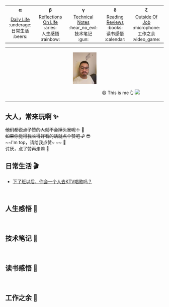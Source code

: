 <!-- 顶部导航 -->
<table align='center'>
  <tr>
    <th>α</th>
    <th>β</th>
    <th>γ</th>
    <th>δ</th>
    <th>ζ</th>
    <!-- <th>η</th>
    <th>θ</th>
    <th>ι</th>
    <th>κ</th>
    <th>λ</th> -->
  </tr>
  <tr align="center">
    <td width="200">
      <a href='#日常生活-clapper'>Daily Life</a><br>
      :underage: <div>日常生活</div> :beers: 
    </td>
    <td width="200">
      <a href='#人生感悟-radio_button'>Reflections On Life</a><br>
      :aries: <div>人生感悟</div> :rainbow: 
    </td>
    <td width="200">
      <a href='#技术笔记-notebook_with_decorative_cover'>Technical Notes</a><br>
      :hear_no_evil: <div>技术笔记</div> :gun:
    </td>
    <td width="200">
      <a href='#读书感悟-bookmark'>Reading Reviews</a><br>
      :books: <div>读书感悟</div> :calendar:
    </td>
    <td width="200">
      <a href='#工作之余-musical_score'>Outside Of Job</a><br>
      :microphone: <div>工作之余</div> :video_game:
    </td>
  </tr>
</table>


---
<!-- Logo 图片 -->
<div align='center'>
  <img src='./assets/images/avatar.jpg' height='100' />
</div>

&nbsp;&nbsp;&nbsp;&nbsp;&nbsp;&nbsp;&nbsp;&nbsp;&nbsp;&nbsp;&nbsp;&nbsp;&nbsp;&nbsp;&nbsp;&nbsp;&nbsp;&nbsp;&nbsp;&nbsp;&nbsp;&nbsp;&nbsp;&nbsp;&nbsp;&nbsp;&nbsp;&nbsp;&nbsp;&nbsp;&nbsp;&nbsp;&nbsp;&nbsp;&nbsp;&nbsp;&nbsp;&nbsp;&nbsp;&nbsp;&nbsp;&nbsp;&nbsp;&nbsp;&nbsp;&nbsp;&nbsp;&nbsp;&nbsp;&nbsp;&nbsp;&nbsp;&nbsp;&nbsp;&nbsp;&nbsp;&nbsp;&nbsp;&nbsp;&nbsp;&nbsp;&nbsp;&nbsp;&nbsp;&nbsp;&nbsp;&nbsp;&nbsp;&nbsp;&nbsp;&nbsp;&nbsp;&nbsp;&nbsp;&nbsp;&nbsp;&nbsp; :smile: This is me :point_up_2: 
![](https://img.shields.io/badge/Author-TZB-green)

---

## 大人，常来玩啊 :sparkles:
~~他们都说点了赞的人就不会掉头发呢！~~  :speak_no_evil: <br>
~~如果你觉得我长得好看的话就点个赞吧 ♪~~  :sunglasses: <br>
~~I'm top，请给我点赞~ ~~  :punch: <br>
讨厌，点了赞再走嘛 :anger:


<!-- 日常生活 -->
## 日常生活 :clapper:
- [下了班以后，你会一个人去KTV唱歌吗？](./modules/DailyLife/下了班以后，你会一个人去KTV唱歌吗？.md)

<br>

<!-- 人生感悟 -->
## 人生感悟 :radio_button:


<br>

<!-- 技术笔记 -->
## 技术笔记 :notebook_with_decorative_cover:


<br>

<!-- 读书感悟 -->
## 读书感悟 :bookmark:


<br>

<!-- 工作之余 -->
## 工作之余 :musical_score:


<br>
